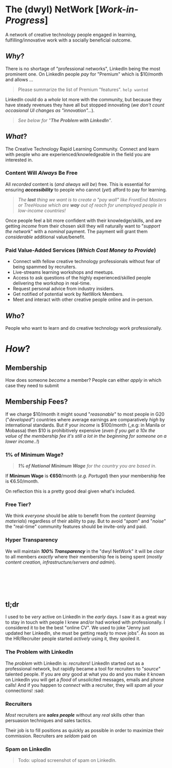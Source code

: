 # The (dwyl) NetWork [_Work-in-Progress_]

A network of creative technology people engaged
in learning, fulfilling/innovative work
with a socially beneficial outcome.

## _Why_?

There is no shortage of "professional networks",
LinkedIn being the most prominent one.
On LinkedIn people _pay_ for "Premium"
which is $10/month and allows ...
> Please summarize the list of Premium "features". `help wanted`

LinkedIn could do a _whole_ lot more with the community,
but because they have steady revenues they have all but stopped innovating
(_we don't count occasional UI changes as "innovation"..._).

> _See below for "**The Problem with LinkedIn**"_.

## _What_?

The Creative Technology Rapid Learning Community.
Connect and learn with people who are experienced/knowledgeable
in the field you are interested in.

### Content Will _Always_ Be Free

All _recorded_ content is (_and always will be_) free.
This is essential for ensuring ***accessibility***
to people who cannot (_yet_) afford to pay for learning.

>_The **last** thing we want is to create a "pay wall"
like FrontEnd Masters or TreeHouse
  which are **way** out of reach for unemployed
  people in low-income countries!_

Once people feel a bit more confident with their knowledge/skills,
and are getting _income_ from their chosen skill they will
naturally want to "_support the network_" with a _nominal_
payment. The payment will grant them _considerable_ additional value/benefit.

### Paid Value-Added Services (_Which Cost Money to Provide_)

+ Connect with fellow creative technology professionals
without fear of being spammed by recruiters.
+ Live-streams learning workshops and meetups.
+ Access to ask questions of the highly experienced/skilled people
delivering the workshop in real-time.
+ Request personal advice from industry insiders.
+ Get notified of potential work by NetWork Members.
+ Meet and interact with other creative people online and in-person.



## _Who_?

People who want to learn and do
creative technology work professionally.


# _How_?

## Membership

How does someone _become_ a member?
People can either _apply_ in which case they need to submit


## Membership Fees?

If we charge $10/month it might sound "_reasonable_"
to most people in G20 ("_developed_") countries where average earnings are
comparatively _high_ by international standards.
But if your _income_ is $100/month (_e.g: in Manila or Mobassa)
then $10 is prohibitively expensive
(_even if you get a 10x the value of the membership fee it's still a lot
in the beginning for someone on a lower income..!_)

### 1% of Minimum Wage?

> _**1% of National Minimum Wage** for the country you are based in_.

If **Minimum Wage** is **€650**/month (_e.g. Portugal_)
then your membership fee is €6.50/month.

On reflection this is a pretty good deal given what's included.

### Free Tier?

We think _everyone_ should be able to benefit
from the _content_ (_learning materials_)
regardless of their ability to pay.
But to avoid "_spam_" and "_noise_"
the "real-time" community features should be invite-only and paid.


### Hyper Transparency

We will maintain ***100% Transparency*** in the "dwyl NetWork"
it will be _clear_ to all members _exactly_ where their membership fee
is being spent (_mostly content creation, infrastructure/servers and admin_).




<br /> <br /> <br /> <br />

## tl;dr

I used to be _very_ active on LinkedIn in the _early_ days.
I saw it as a great way to stay in touch with people I knew
and/or had worked with professionally.
I considered it to be the best "online CV".
We used to joke "Jenny just updated her LinkedIn,
she must be getting ready to move jobs".
As soon as the HR/Recruiter people started _actively_ using it,
they spoiled it.


### The Problem with LinkedIn

The _problem_ with LinkedIn is: _recruiters_!
LinkedIn started out as a professional network,
but rapidly became a tool for recruiters to "_source_" talented people.
If you are _any_ good at what you do and you make it known on LinkedIn
you will get a _flood_ of unsolicited messages, emails and phone calls!
And if you happen to _connect_ with a recruiter, they will _spam_ all
_your_ connections! :sad:

### Recruiters

_Most_ recruiters are ***sales people*** without any _real_ skills
other than persuasion techniques and sales tactics.

Their job is to fill positions as quickly as possible
in order to maximize their commission.
Recruiters are _seldom_ paid on

### Spam on LinkedIn

> Todo: upload screenshot of spam on LinkedIn.
